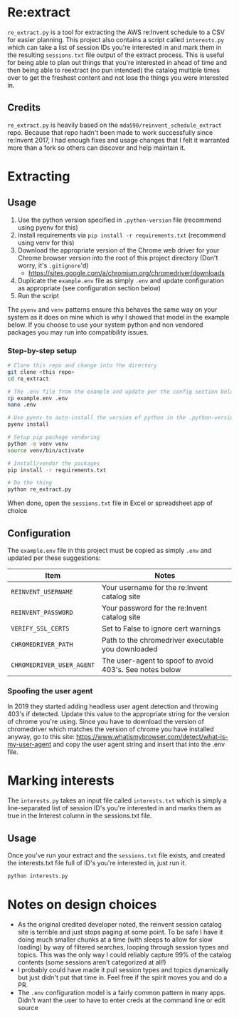 # Re:extract
`re_extract.py` is a tool for extracting the AWS re:Invent schedule to a CSV for
easier planning. This project also contains a script called `interests.py` which
can take a list of session IDs you're interested in and mark them in the
resulting `sessions.txt` file output of the extract process. This is useful for
being able to plan out things that you're interested in ahead of time and then
being able to reextract (no pun intended) the catalog multiple times over to get
the freshest content and not lose the things you were interested in.

## Credits
`re_extract.py` is heavily based on the `mda590/reinvent_schedule_extract` repo.
Because that repo hadn't been made to work successfully since re:Invent 2017, I
had enough fixes and usage changes that I felt it warranted more than a fork so
others can discover and help maintain it.

# Extracting
## Usage
1. Use the python version specified in `.python-version` file (recommend using
   pyenv for this)
2. Install requirements via `pip install -r requirements.txt` (recommend using
   venv for this)
3. Download the appropriate version of the Chrome web driver for your Chrome
   browser version into the root of this project directory (Don't worry, it's
   `.gitignore`'d)
   - https://sites.google.com/a/chromium.org/chromedriver/downloads
4. Duplicate the `example.env` file as simply `.env` and update configuration as
   appropriate (see configuration section below)
5. Run the script

The `pyenv` and `venv` patterns ensure this behaves the same way on your system
as it does on mine which is why I showed that model in the example below. If you
choose to use your system python and non vendored packages you may run into
compatibility issues.

### Step-by-step setup
```bash
# Clone this repo and change into the directory
git clone <this repo>
cd re_extract

# The .env file from the example and update per the config section below
cp example.env .env
nano .env

# Use pyenv to auto-install the version of python in the .python-version file
pyenv install

# Setup pip package vendoring
python -m venv venv
source venv/bin/activate

# Install/vendor the packages
pip install -r requirements.txt

# Do the thing
python re_extract.py
```

When done, open the `sessions.txt` file in Excel or spreadsheet app of choice

## Configuration
The `example.env` file in this project must be copied as simply `.env` and
updated per these suggestions:

| Item                      | Notes                                                   |
|---------------------------|---------------------------------------------------------|
| `REINVENT_USERNAME`       | Your username for the re:Invent catalog site            |
| `REINVENT_PASSWORD`       | Your password for the re:Invent catalog site            |
| `VERIFY_SSL_CERTS`        | Set to False to ignore cert warnings                    |
| `CHROMEDRIVER_PATH`       | Path to the chromedriver executable you downloaded      |
| `CHROMEDRIVER_USER_AGENT` | The user-agent to spoof to avoid 403's. See notes below |

### Spoofing the user agent
In 2019 they started adding headless user agent detection and throwing 403's if
detected. Update this value to the appropriate string for the version of chrome
you're using. Since you have to download the version of chromedriver which
matches the version of chrome you have installed anyway, go to this site:
https://www.whatismybrowser.com/detect/what-is-my-user-agent and copy the user
agent string and insert that into the .env file.


# Marking interests
The `interests.py` takes an input file called `interests.txt` which is simply a
line-separated list of session ID's you're interested in and marks them as true
in the Interest column in the sessions.txt file.

## Usage
Once you've run your extract and the `sessions.txt` file exists, and created the
interests.txt file full of ID's you're interested in, just run it.

```bash
python interests.py
```

# Notes on design choices
- As the original credited developer noted, the reinvent session catalog site is
  terrible and just stops paging at some point. To be safe I have it doing much
  smaller chunks at a time (with sleeps to allow for slow loading) by way of
  filtered searches, looping through session types and topics. This was the only
  way I could reliably capture 99% of the catalog contents (some sessions aren't
  categorized at all!)
- I probably could have made it pull session types and topics dynamically but
  just didn't put that time in. Feel free if the spirit moves you and do a PR.
- The `.env` configuration model is a fairly common pattern in many apps.
  Didn't want the user to have to enter creds at the command line or edit source
